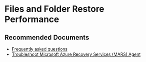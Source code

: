 <properties
         pageTitle="Files and Folder Restore Performance"
         description="Files and Folder Restore Performance"
         service="microsoft.recoveryservices"
         resource="vaults"
         authors="srinathv"
         ms.author="srinathv"
         displayOrder=""
         selfHelpType="generic"
         supportTopicIds="32613000"
         resourceTags=""
         productPesIds="15207"
         cloudEnvironments="public"
         articleId="2267d7a8-4a24-4478-bc9f-c791ead46297"
/>

# Files and Folder Restore Performance

## **Recommended Documents**

- [Frequently asked questions](https://aka.ms/AB-MARS-FAQ)<br>
- [Troubleshoot Microsoft Azure Recovery Services (MARS) Agent](https://aka.ms/AB-MARS-Tshooting)
